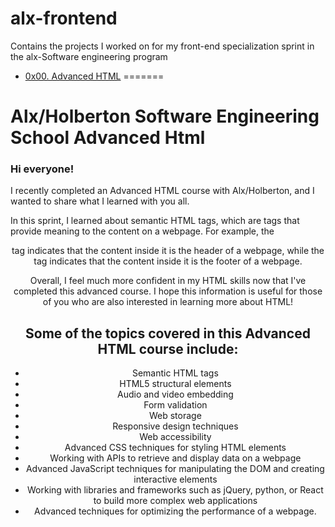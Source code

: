 
# alx-frontend
Contains the projects I worked on for my front-end specialization sprint in the alx-Software engineering program

- [0x00. Advanced HTML](./0x00-html_advanced/)
=======
# Alx/Holberton Software Engineering  School Advanced Html 

### Hi everyone!

I recently completed an Advanced HTML course with Alx/Holberton, and I wanted to share what I learned with you all.

In this sprint, I learned about semantic HTML tags, which are tags that provide meaning to the content on a webpage. For example, the <header> tag indicates that the content inside it is the header of a webpage, while the <footer> tag indicates that the content inside it is the footer of a webpage.

Overall, I feel much more confident in my HTML skills now that I've completed this advanced course. I hope this information is useful for those of you who are also interested in learning more about HTML!
  
 ## Some of the topics covered in this Advanced HTML course include:
* Semantic HTML tags
* HTML5 structural elements
* Audio and video embedding
* Form validation
* Web storage
* Responsive design techniques
* Web accessibility
* Advanced CSS techniques for styling HTML elements
* Working with APIs to retrieve and display data on a webpage
* Advanced JavaScript techniques for manipulating the DOM and creating interactive elements
* Working with libraries and frameworks such as jQuery, python, or React to build more complex web applications
* Advanced techniques for optimizing the performance of a webpage.


